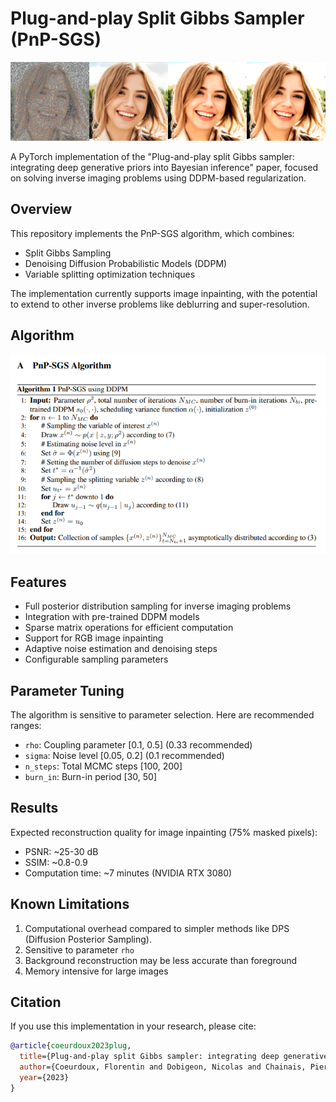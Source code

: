 # Plug-and-play Split Gibbs Sampler (PnP-SGS)
![Alt text](/images/PNP_SGS.png)

A PyTorch implementation of the "Plug-and-play split Gibbs sampler: integrating deep generative priors into Bayesian inference" paper, focused on solving inverse imaging problems using DDPM-based regularization.

## Overview

This repository implements the PnP-SGS algorithm, which combines:
- Split Gibbs Sampling
- Denoising Diffusion Probabilistic Models (DDPM)
- Variable splitting optimization techniques

The implementation currently supports image inpainting, with the potential to extend to other inverse problems like deblurring and super-resolution.

## Algorithm 

![Alt text](/images/PNP_SGS_ALgo.png)

## Features

- Full posterior distribution sampling for inverse imaging problems
- Integration with pre-trained DDPM models
- Sparse matrix operations for efficient computation
- Support for RGB image inpainting
- Adaptive noise estimation and denoising steps
- Configurable sampling parameters


## Parameter Tuning

The algorithm is sensitive to parameter selection. Here are recommended ranges:

- `rho`: Coupling parameter [0.1, 0.5] (0.33 recommended)
- `sigma`: Noise level [0.05, 0.2] (0.1 recommended)
- `n_steps`: Total MCMC steps [100, 200]
- `burn_in`: Burn-in period [30, 50]

## Results

Expected reconstruction quality for image inpainting (75% masked pixels):
- PSNR: ~25-30 dB
- SSIM: ~0.8-0.9
- Computation time: ~7 minutes (NVIDIA RTX 3080)

## Known Limitations

1. Computational overhead compared to simpler methods like DPS (Diffusion Posterior Sampling).
2. Sensitive to parameter `rho`
3. Background reconstruction may be less accurate than foreground
4. Memory intensive for large images

## Citation

If you use this implementation in your research, please cite:

```bibtex
@article{coeurdoux2023plug,
  title={Plug-and-play split Gibbs sampler: integrating deep generative priors into Bayesian inference},
  author={Coeurdoux, Florentin and Dobigeon, Nicolas and Chainais, Pierre},
  year={2023}
}
```
